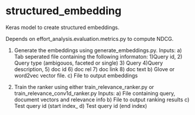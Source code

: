 # structured_embedding
Keras model to create structured embeddings.

Depends on effort_analysis.evaluation.metrics.py to compute NDCG.

1. Generate the embeddings using generate_embeddings.py.
	Inputs: 
	a) Tab seperated file containing the following informaton:
		1)Query id, 2) Query type (ambigouos, faceted or single) 3) Query
		4)Query description, 5) doc id 6) doc rel 7) doc link 8) doc text
	b) Glove or word2vec vector file.
	c) File to output embeddings

2. Train the ranker using either train_relevance_ranker.py or train_relevance_conv1d_ranker.py
	Inputs:
   	a) File containing query, document vectors and relevance info
   	b) File to output ranking results
   	c) Test query id (start index_
   	d) Test query id (end index)
		
